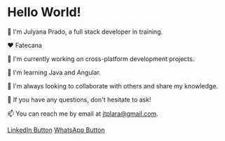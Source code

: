 # Hello World!

👋 I'm Julyana Prado, a full stack developer in training.


❤️ Fatecana

🔭 I'm currently working on cross-platform development projects.

🌱 I'm learning Java and Angular.

👯 I'm always looking to collaborate with others and share my knowledge.

💬 If you have any questions, don't hesitate to ask!

📫 You can reach me by email at jtplara@gmail.com.

[LinkedIn Button](https://www.linkedin.com/in/jupradoai)
[WhatsApp Button](https://api.whatsapp.com/send?phone=+5511954479740)
